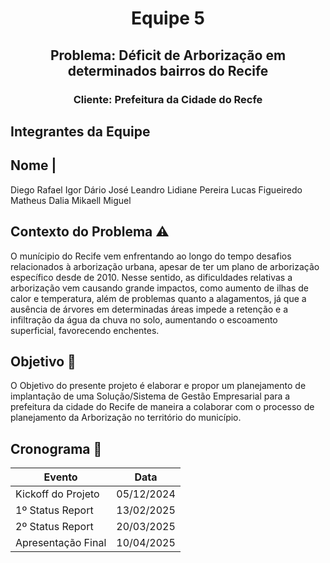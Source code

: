 <center>
<h1> Equipe 5 </h1>
<h2> Problema: Déficit de Arborização em determinados bairros do Recife</h2>
<h3> Cliente: Prefeitura da Cidade do Recfe </h3>
</center>

  
## Integrantes da Equipe 

Nome |
------ 
Diego Rafael
Igor Dário 
José Leandro
Lidiane Pereira
Lucas Figueiredo
Matheus Dalia
Mikaell Miguel


## Contexto do Problema ⚠️
O munícipio do Recife vem enfrentando ao longo do tempo desafios relacionados à arborização urbana, apesar de ter um plano de arborização específico desde de 2010. Nesse sentido, as dificuldades relativas a arborização vem causando grande impactos, como aumento de ilhas de calor e temperatura, além de problemas quanto a alagamentos, já que a ausência de árvores em determinadas áreas impede a retenção e a infiltração da água da chuva no solo, aumentando o escoamento superficial, favorecendo enchentes. 

## Objetivo 🎯
O Objetivo do presente projeto é elaborar e propor um planejamento de
implantação de uma Solução/Sistema de Gestão Empresarial para a prefeitura da
cidade do Recife de maneira a colaborar com o processo de planejamento da
Arborização no território do município.

## Cronograma 📅
Evento | Data
------|------
Kickoff do Projeto | 05/12/2024
1º Status Report | 13/02/2025
2º Status Report | 20/03/2025
Apresentação Final | 10/04/2025